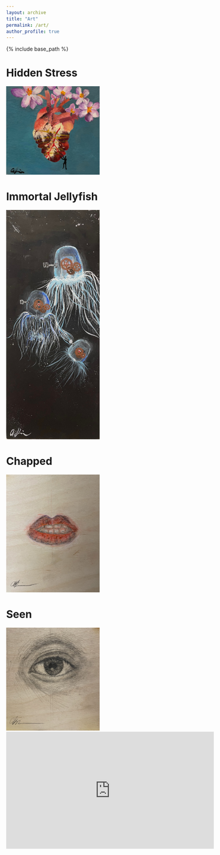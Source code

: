 ```yaml
---
layout: archive
title: "Art"
permalink: /art/
author_profile: true
---
```


{% include base_path %}

Hidden Stress
======
<img src='/images/heart.jpg' width='50%' height = '50%'>

Immortal Jellyfish
======
<img src='/images/jellyfish.jpg' width='50%' height = '50%'>


Chapped
======
<img src='/images/lips.jpg' width='50%' height = '50%'>

Seen
====
<img src='/images/eye.jpg' width='50%' height = '50%'>

<iframe width="560" height="315" src="https://www.youtube.com/embed/W19FnhNkaTI?si=873_H9TyvYVGN0Kp" frameborder="0" allow="accelerometer; autoplay; encrypted-media; gyroscope; picture-in-picture" allowfullscreen></iframe>



